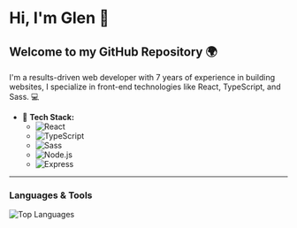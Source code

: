 # Hi, I'm Glen 👋

## Welcome to my GitHub Repository 🌍

I'm a results-driven web developer with 7 years of experience in building websites, I specialize in front-end technologies like React, TypeScript, and Sass. 💻

- 🔧 **Tech Stack:** 
  - ![React](https://img.shields.io/badge/-React-61DAFB?style=flat-square&logo=react&logoColor=white) 
  - ![TypeScript](https://img.shields.io/badge/-TypeScript-3178C6?style=flat-square&logo=typescript&logoColor=white)
  - ![Sass](https://img.shields.io/badge/-Sass-CC6699?style=flat-square&logo=sass&logoColor=white)
  - ![Node.js](https://img.shields.io/badge/-Node.js-339933?style=flat-square&logo=node.js&logoColor=white)
  - ![Express](https://img.shields.io/badge/-Express-000000?style=flat-square&logo=express&logoColor=white)

---

### Languages & Tools

![Top Languages](https://github-readme-stats.vercel.app/api/top-langs/?username=GHarding95&langs_count=5&theme=radical)

